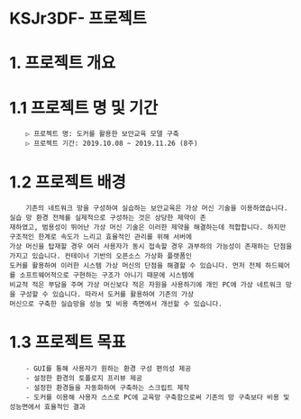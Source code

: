 # KSJr3DF- 프로젝트

# 1. 프로젝트 개요
#	1.1 프로젝트 명 및 기간
		▷ 프로젝트 명: 도커를 활용한 보안교육 모델 구축
		▷ 프로젝트 기간: 2019.10.08 ~ 2019.11.26 (8주)

#	1.2 프로젝트 배경
		기존의 네트워크 망을 구성하여 실습하는 보안교육은 가상 머신 기술을 이용하였습니다. 실습 망 환경 전체를 실제적으로 구성하는 것은 상당한 제약이 존
	재하였고, 범용성이 뛰어난 가상 머신 기술은 이러한 제약을 해결하는데 적합합니다. 하지만 구조적인 한계로 속도가 느리고 효율적인 관리를 위해 서버에 
	가상 머신을 탑재할 경우 여러 사용자가 동시 접속할 경우 과부하의 가능성이 존재하는 단점을 가지고 있습니다. 컨테이너 기반의 오픈소스 가상화 플랫폼인 
	도커를 활용하여 이러한 시스템 가상 머신의 단점을 해결할 수 있습니다. 먼저 전체 하드웨어를 소프트웨어적으로 구현하는 구조가 아니기 때문에 시스템에 
	비교적 적은 부담을 주며 가상 머신보다 적은 자원을 사용하기에 개인 PC에 가상 네트워크 망을 구성할 수 있습니다. 따라서 도커를 활용하여 기존의 가상 
	머신으로 구축한 실습망을 성능 및 비용 측면에서 개선할 수 있습니다.

#	1.3 프로젝트 목표
		- GUI를 통해 사용자가 원하는 환경 구성 편의성 제공 
		- 설정한 환경의 토폴로지 프리뷰 제공
		- 설정한 환경들을 자동화하여 구축하는 스크립트 제작
		- 도커를 이용해 사용자 스스로 PC에 교육망 구축함으로써 기존의 망 구축보다 비용 및 성능면에서 효율적인 결과 
  

